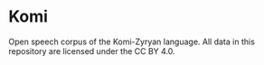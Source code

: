 # Komi
Open speech corpus of the Komi-Zyryan language. All data in this repository are licensed under the CC BY 4.0.

